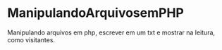 # ManipulandoArquivosemPHP
Manipulando arquivos em php, escrever em um txt e mostrar na leitura, como visitantes.
